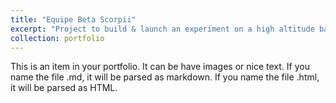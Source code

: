 ```yaml
---
title: "Equipe Beta Scorpii"
excerpt: "Project to build & launch an experiment on a high altitude balloon!<br/><img src='/images/betascorpii_logo.png'>"
collection: portfolio
---
```


This is an item in your portfolio. It can be have images or nice text. If you name the file .md, it will be parsed as markdown. If you name the file .html, it will be parsed as HTML. 
